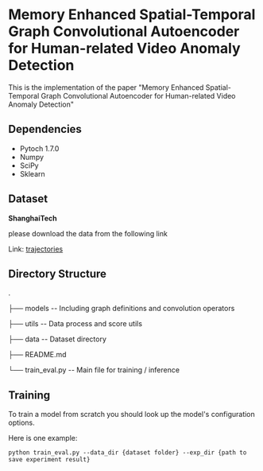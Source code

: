 # Memory Enhanced Spatial-Temporal Graph Convolutional Autoencoder for Human-related Video Anomaly Detection

This is the implementation of the paper "Memory Enhanced Spatial-Temporal Graph Convolutional Autoencoder for Human-related Video Anomaly Detection"

## Dependencies
- Pytoch 1.7.0
- Numpy
- SciPy
- Sklearn
## Dataset
**ShanghaiTech**

please download the data from the following link

Link: [trajectories](https://bit.ly/2TWCxFY)

## Directory Structure
.

├── models       -- Including graph definitions and convolution operators

├── utils        -- Data process and score utils

├── data         -- Dataset directory

├── README.md          

└── train_eval.py     -- Main file for training / inference
## Training
To train a model from scratch you should look up the model's configuration options.

Here is one example:

`python train_eval.py --data_dir {dataset folder} --exp_dir {path to save experiment result}`

